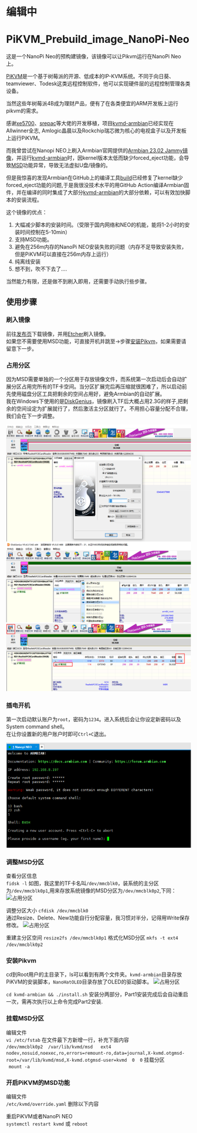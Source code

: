 # 编辑中

# PiKVM_Prebuild_image_NanoPi-Neo

这是一个NanoPi Neo的预构建镜像，该镜像可以让Pikvm运行在NanoPi Neo上。

[PiKVM](https://github.com/pikvm/pikvm)是一个基于树莓派的开源、低成本的IP-KVM系统。不同于向日葵、teamviewer、Todesk这类远程控制软件，他可以实现硬件层的远程控制管理各类设备。  

当然这些年树莓派4B成为理财产品，便有了在各类便宜的ARM开发板上运行pikvm的需求。  

感谢[xe5700](https://github.com/xe5700)、[srepac](https://github.com/srepac)等大佬的开发移植，项目[kvmd-armbian](https://github.com/srepac/kvmd-armbian)已经实现在Allwinner全志, Amlogic晶晨以及Rockchip瑞芯微为核心的电视盒子以及开发板上运行PiKVM。  

而我曾尝试在Nanopi NEO上刷入Armbian官网提供的[Armbian 23.02 Jammy镜像](https://www.armbian.com/nanopi-neo/)，并运行[kvmd-armbian](https://github.com/srepac/kvmd-armbian)时，因kernel版本太低而缺少forced_eject功能，会导致[MSD](https://docs.pikvm.org/msd/)功能异常，导致无法虚拟U盘/镜像的。  

但是我惊喜的发现Armbian在GitHub上的编译工具[build](https://github.com/armbian/build)已经修复了kernel缺少forced_eject功能的问题,于是我很没技术水平的用GitHub Action编译Armbian固件，并在编译的同时集成了大部分[kvmd-armbian](https://github.com/srepac/kvmd-armbian)的大部分依赖，可以有效加快脚本的安装流程。  

这个镜像的优点：
1. 大幅减少脚本的安装时间。（受限于国内网络和NEO的机能，能将1-2小时的安装时间控制在5-10min）
2. 支持MSD功能。
3. 避免在256m内存的NanoPi NEO安装失败的问题（内存不足导致安装失败，但是PiKVM可以直接在256m内存上运行）
4. 纯离线安装
5. 想不到，吹不下去了....

当然能力有限，还是做不到刷入即用，还需要手动执行些步骤。  

## 使用步骤  

### 刷入镜像  
前往[发布页](https://github.com/Road-tech/PiKVM_Prebuild_image_NanoPi-Neo/releases)下载镜像，并用[Etcher](https://etcher.balena.io/)刷入镜像。  
如果您不需要使用MSD功能，可直接开机并跳至->步骤[安装Pikvm](#安装Pikvm)，如果需要请留意下一步。  

### 占用分区
因为MSD需要单独的一个分区用于存放镜像文件，而系统第一次启动后会自动扩展分区占用完所有的TF卡空间。当分区扩展完后再压缩就很困难了，所以启动前先使用磁盘分区工具把剩余的空间占用好，避免Armbian的自动扩展。  
我在Windows下使用的是[DiskGenius](https://www.diskgenius.cn/)，镜像刷入TF后大概占用2.3G的样子,把剩余的空间设定为扩展就行了，然后激活主分区就行了。不用担心容量分配不合理，我们会在下一步调整。  

![占用分区](https://github.com/Road-tech/Road-blog-Figure/blob/main/PiKVM_Prebuild_image_NanoPi-Neo/PiKVM_Prebuild_image_NanoPi-Neo-04.png?raw=true)  
![占用分区](https://github.com/Road-tech/Road-blog-Figure/blob/main/PiKVM_Prebuild_image_NanoPi-Neo/PiKVM_Prebuild_image_NanoPi-Neo-05.png?raw=true)  
![占用分区](https://github.com/Road-tech/Road-blog-Figure/blob/main/PiKVM_Prebuild_image_NanoPi-Neo/PiKVM_Prebuild_image_NanoPi-Neo-06.png?raw=true)  

### 插电开机  
第一次启动默认账户为`root`，密码为`1234`。进入系统后会让你设定新密码以及System command shell。  
在让你设置新的用户账户时即可`Ctrl+C`退出。  

![设置用户](https://github.com/Road-tech/Road-blog-Figure/blob/main/PiKVM_Prebuild_image_NanoPi-Neo/PiKVM_Prebuild_image_NanoPi-Neo-01.png?raw=true)  

### 调整MSD分区
查看分区信息  
```fidsk -l```
如图，我这里的TF卡名叫`/dev/mmcblk0`，装系统的主分区为`/dev/mmcblk0p1`,用来存放系统镜像的MSD分区为`/dev/mmcblk0p2`,下同：  
![占用分区](https://github.com/Road-tech/Road-blog-Figure/blob/main/PiKVM_Prebuild_image_NanoPi-Neo/PiKVM_Prebuild_image_NanoPi-Neo-07.png?raw=true)  

调整分区大小
```cfdisk /dev/mmcblk0```  
通过Resize、Delete、New功能自行分配容量，我习惯对半分，记得用Write保存修改。
![占用分区](https://github.com/Road-tech/Road-blog-Figure/blob/main/PiKVM_Prebuild_image_NanoPi-Neo/PiKVM_Prebuild_image_NanoPi-Neo-08.png?raw=true)  

重建主分区空间
```resize2fs /dev/mmcblk0p1```
格式化MSD分区
```mkfs -t ext4 /dev/mmcblk0p2```

### 安装Pikvm
cd到Root用户的主目录下，ls可以看到有两个文件夹。`kvmd-armbian`目录存放PiKVM的安装脚本，`NanoHatOLED`目录存放了OLED的驱动脚本。
![占用分区](https://github.com/Road-tech/Road-blog-Figure/blob/main/PiKVM_Prebuild_image_NanoPi-Neo/PiKVM_Prebuild_image_NanoPi-Neo-10.png?raw=true)  

```cd kvmd-armbian && ./install.sh```
安装分两部分，Part1安装完成后会自动重启一次，需再次执行以上命令完成Part2安装.  

### 挂载MSD分区
编辑文件  
```vi /etc/fstab```
在文件最下方新增一行，补充下面内容  
```/dev/mmcblk0p2  /var/lib/kvmd/msd   ext4  nodev,nosuid,noexec,ro,errors=remount-ro,data=journal,X-kvmd.otgmsd-root=/var/lib/kvmd/msd,X-kvmd.otgmsd-user=kvmd  0  0```
挂载分区  
``` mount -a```

### 开启PiKVM的MSD功能
编辑文件  
```/etc/kvmd/override.yaml```
删除以下内容  

重启PiKVM或者NanoPi NEO     
`systemctl restart kvmd` 或 `reboot`  
